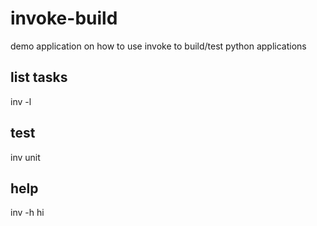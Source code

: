 # invoke-build
demo application on how to use invoke to build/test python applications

## list tasks
inv -l

## test
inv unit

## help
inv -h hi
